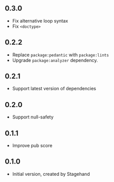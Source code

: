 ## 0.3.0

- Fix alternative loop syntax
- Fix `<doctype>`

## 0.2.2

- Replace `package:pedantic` with `package:lints`
- Upgrade `package:analyzer` dependency.

## 0.2.1

- Support latest version of dependencies

## 0.2.0

- Support null-safety

## 0.1.1

- Improve pub score

## 0.1.0

- Initial version, created by Stagehand

